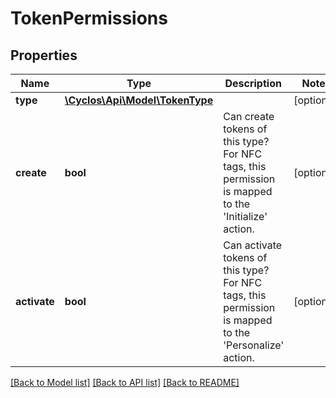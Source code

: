 # TokenPermissions

## Properties
Name | Type | Description | Notes
------------ | ------------- | ------------- | -------------
**type** | [**\Cyclos\Api\Model\TokenType**](TokenType.md) |  | [optional] 
**create** | **bool** | Can create tokens of this type? For NFC tags, this permission is mapped to the &#x27;Initialize&#x27; action. | [optional] 
**activate** | **bool** | Can activate tokens of this type? For NFC tags, this permission is mapped to the &#x27;Personalize&#x27; action. | [optional] 

[[Back to Model list]](../../README.md#documentation-for-models) [[Back to API list]](../../README.md#documentation-for-api-endpoints) [[Back to README]](../../README.md)


